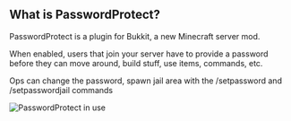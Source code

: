 What is PasswordProtect?
------------------------

PasswordProtect is a plugin for Bukkit, a new Minecraft server mod.

When enabled, users that join your server have to provide a password
before they can move around, build stuff, use items, commands, etc.

Ops can change the password, spawn jail area with the /setpassword and /setpasswordjail commands

![PasswordProtect in use](http://i.imgur.com/mrw9b.png "PasswordProtect in use")